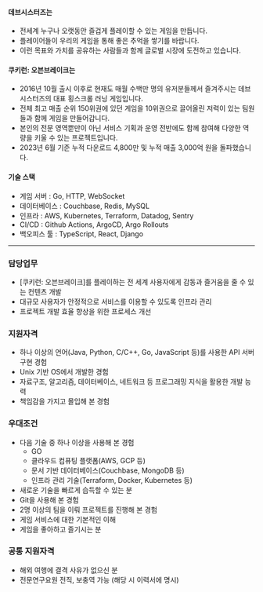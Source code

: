 #### 데브시스터즈는

- 전세계 누구나 오랫동안 즐겁게 플레이할 수 있는 게임을 만듭니다.
- 플레이어들이 우리의 게임을 통해 좋은 추억을 쌓기를 바랍니다.
- 이런 목표와 가치를 공유하는 사람들과 함께 글로벌 시장에 도전하고 있습니다.

#### 쿠키런: 오븐브레이크는

- 2016년 10월 출시 이후로 현재도 매월 수백만 명의 유저분들께서 즐겨주시는 데브시스터즈의 대표 횡스크롤 러닝 게임입니다.
- 전체 최고 매출 순위 150위권에 있던 게임을 10위권으로 끌어올린 저력이 있는 팀원들과 함께 게임을 만들어갑니다.
- 본인의 전문 영역뿐만이 아닌 서비스 기획과 운영 전반에도 함께 참여해 다양한 역량을 키울 수 있는 프로젝트입니다.
- 2023년 6월 기준 누적 다운로드 4,800만 및 누적 매출 3,000억 원을 돌파했습니다.

#### 기술 스택

- 게임 서버 : Go, HTTP, WebSocket
- 데이터베이스 : Couchbase, Redis, MySQL
- 인프라 : AWS, Kubernetes, Terraform, Datadog, Sentry
- CI/CD : Github Actions, ArgoCD, Argo Rollouts
- 백오피스 툴 : TypeScript, React, Django

---

### 담당업무

- [쿠키런: 오븐브레이크]를 플레이하는 전 세계 사용자에게 감동과 즐거움을 줄 수 있는 컨텐츠 개발
- 대규모 사용자가 안정적으로 서비스를 이용할 수 있도록 인프라 관리
- 프로젝트 개발 효율 향상을 위한 프로세스 개선

### 지원자격

- 하나 이상의 언어(Java, Python, C/C++, Go, JavaScript 등)를 사용한 API 서버 구현 경험
- Unix 기반 OS에서 개발한 경험
- 자료구조, 알고리즘, 데이터베이스, 네트워크 등 프로그래밍 지식을 활용한 개발 능력
- 책임감을 가지고 몰입해 본 경험

### 우대조건

- 다음 기술 중 하나 이상을 사용해 본 경험
    - GO
    - 클라우드 컴퓨팅 플랫폼(AWS, GCP 등)
    - 문서 기반 데이터베이스(Couchbase, MongoDB 등)
    - 인프라 관리 기술(Terraform, Docker, Kubernetes 등)
- 새로운 기술을 빠르게 습득할 수 있는 분
- Git을 사용해 본 경험
- 2명 이상의 팀을 이뤄 프로젝트를 진행해 본 경험
- 게임 서비스에 대한 기본적인 이해
- 게임을 좋아하고 즐기시는 분

### 공통 지원자격

- 해외 여행에 결격 사유가 없으신 분
- 전문연구요원 전직, 보충역 가능 (해당 시 이력서에 명시)
